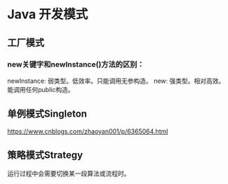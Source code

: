 # Java 开发模式

## 工厂模式


### new关键字和newInstance()方法的区别：

newInstance: 弱类型。低效率。只能调用无参构造。
new: 强类型。相对高效。能调用任何public构造。



## 单例模式Singleton

https://www.cnblogs.com/zhaoyan001/p/6365064.html



##  策略模式Strategy

运行过程中会需要切换某一段算法或流程时。
